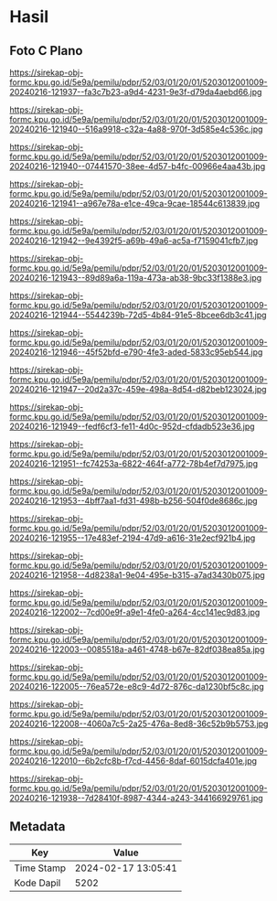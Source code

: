 # Hasil

## Foto C Plano

https://sirekap-obj-formc.kpu.go.id/5e9a/pemilu/pdpr/52/03/01/20/01/5203012001009-20240216-121937--fa3c7b23-a9d4-4231-9e3f-d79da4aebd66.jpg

https://sirekap-obj-formc.kpu.go.id/5e9a/pemilu/pdpr/52/03/01/20/01/5203012001009-20240216-121940--516a9918-c32a-4a88-970f-3d585e4c536c.jpg

https://sirekap-obj-formc.kpu.go.id/5e9a/pemilu/pdpr/52/03/01/20/01/5203012001009-20240216-121940--07441570-38ee-4d57-b4fc-00966e4aa43b.jpg

https://sirekap-obj-formc.kpu.go.id/5e9a/pemilu/pdpr/52/03/01/20/01/5203012001009-20240216-121941--a967e78a-e1ce-49ca-9cae-18544c613839.jpg

https://sirekap-obj-formc.kpu.go.id/5e9a/pemilu/pdpr/52/03/01/20/01/5203012001009-20240216-121942--9e4392f5-a69b-49a6-ac5a-f7159041cfb7.jpg

https://sirekap-obj-formc.kpu.go.id/5e9a/pemilu/pdpr/52/03/01/20/01/5203012001009-20240216-121943--89d89a6a-119a-473a-ab38-9bc33f1388e3.jpg

https://sirekap-obj-formc.kpu.go.id/5e9a/pemilu/pdpr/52/03/01/20/01/5203012001009-20240216-121944--5544239b-72d5-4b84-91e5-8bcee6db3c41.jpg

https://sirekap-obj-formc.kpu.go.id/5e9a/pemilu/pdpr/52/03/01/20/01/5203012001009-20240216-121946--45f52bfd-e790-4fe3-aded-5833c95eb544.jpg

https://sirekap-obj-formc.kpu.go.id/5e9a/pemilu/pdpr/52/03/01/20/01/5203012001009-20240216-121947--20d2a37c-459e-498a-8d54-d82beb123024.jpg

https://sirekap-obj-formc.kpu.go.id/5e9a/pemilu/pdpr/52/03/01/20/01/5203012001009-20240216-121949--fedf6cf3-fe11-4d0c-952d-cfdadb523e36.jpg

https://sirekap-obj-formc.kpu.go.id/5e9a/pemilu/pdpr/52/03/01/20/01/5203012001009-20240216-121951--fc74253a-6822-464f-a772-78b4ef7d7975.jpg

https://sirekap-obj-formc.kpu.go.id/5e9a/pemilu/pdpr/52/03/01/20/01/5203012001009-20240216-121953--4bff7aa1-fd31-498b-b256-504f0de8686c.jpg

https://sirekap-obj-formc.kpu.go.id/5e9a/pemilu/pdpr/52/03/01/20/01/5203012001009-20240216-121955--17e483ef-2194-47d9-a616-31e2ecf921b4.jpg

https://sirekap-obj-formc.kpu.go.id/5e9a/pemilu/pdpr/52/03/01/20/01/5203012001009-20240216-121958--4d8238a1-9e04-495e-b315-a7ad3430b075.jpg

https://sirekap-obj-formc.kpu.go.id/5e9a/pemilu/pdpr/52/03/01/20/01/5203012001009-20240216-122002--7cd00e9f-a9e1-4fe0-a264-4cc141ec9d83.jpg

https://sirekap-obj-formc.kpu.go.id/5e9a/pemilu/pdpr/52/03/01/20/01/5203012001009-20240216-122003--0085518a-a461-4748-b67e-82df038ea85a.jpg

https://sirekap-obj-formc.kpu.go.id/5e9a/pemilu/pdpr/52/03/01/20/01/5203012001009-20240216-122005--76ea572e-e8c9-4d72-876c-da1230bf5c8c.jpg

https://sirekap-obj-formc.kpu.go.id/5e9a/pemilu/pdpr/52/03/01/20/01/5203012001009-20240216-122008--4060a7c5-2a25-476a-8ed8-36c52b9b5753.jpg

https://sirekap-obj-formc.kpu.go.id/5e9a/pemilu/pdpr/52/03/01/20/01/5203012001009-20240216-122010--6b2cfc8b-f7cd-4456-8daf-6015dcfa401e.jpg

https://sirekap-obj-formc.kpu.go.id/5e9a/pemilu/pdpr/52/03/01/20/01/5203012001009-20240216-121938--7d28410f-8987-4344-a243-344166929761.jpg


## Metadata

| Key        | Value               |
| ---------- | ------------------- |
| Time Stamp | 2024-02-17 13:05:41 |
| Kode Dapil | 5202                |



